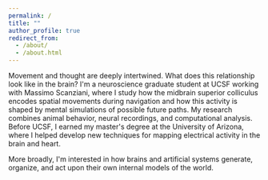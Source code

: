 ```yaml
---
permalink: /
title: ""
author_profile: true
redirect_from: 
  - /about/
  - /about.html
---
```


Movement and thought are deeply intertwined. What does this relationship look like in the brain? I'm a neuroscience graduate student at UCSF working with Massimo Scanziani, where I study how the midbrain superior colliculus encodes spatial movements during navigation and how this activity is shaped by mental simulations of possible future paths. My research combines animal behavior, neural recordings, and computational analysis. Before UCSF, I earned my master's degree at the University of Arizona, where I helped develop new techniques for mapping electrical activity in the brain and heart.

More broadly, I'm interested in how brains and artificial systems generate, organize, and act upon their own internal models of the world.
